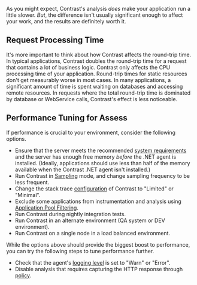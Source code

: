<!--
title: "How Does The .NET Agent Affect Application Performance?"
description: "Tips on improving application performance with the .NET agent"
tags: "troubleshoot configuration performance application impact agent .NET"
-->

As you might expect, Contrast's analysis *does* make your application run a little slower. *But*, the difference isn't usually significant enough to affect your work, and the results are definitely worth it.

## Request Processing Time

It's more important to think about how Contrast affects the round-trip time. In typical applications, Contrast doubles the round-trip time for a request that contains a lot of business logic. Contrast only affects the CPU processing time of your application. Round-trip times for static resources don't get measurably worse in most cases. In many applications, a significant amount of time is spent waiting on databases and accessing remote resources. In requests where the total round-trip time is dominated by database or WebService calls, Contrast's effect is less noticeable.

## Performance Tuning for Assess

If performance is crucial to your environment, consider the following options.

* Ensure that the server meets the recommended [system requirements](installation-netinstall.html) and the server has enough free memory *before* the .NET agent is installed. (Ideally, applications should use less than half of the memory available when the Contrast .NET agent isn't installed.) 
* Run Contrast in [Sampling](admin-orgsettings.html#org-server) mode, and change sampling frequency to be less frequent.
* Change the stack trace [configuration](installation-netconfig.html) of Contrast to "Limited" or "Minimal".
* Exclude some applications from instrumentation and analysis using [Application Pool Filtering](installation-netusage.html#iis).
* Run Contrast during nightly integration tests.
* Run Contrast in an alternate environment (QA system or DEV environment).
* Run Contrast on a single node in a load balanced environment.

While the options above should provide the biggest boost to performance, you can try the following steps to tune performance further.

* Check that the agent's [logging level](user-servers.html#settings) is set to "Warn" or "Error". 
* Disable analysis that requires capturing the HTTP response through [policy](installation-netpolicy.html#response).

